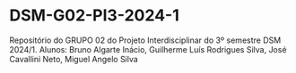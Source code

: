 # DSM-G02-PI3-2024-1
Repositório do GRUPO 02 do Projeto Interdisciplinar do 3º semestre DSM 2024/1. Alunos: Bruno Algarte Inácio, Guilherme Luís Rodrigues Silva,  José Cavallini Neto, Miguel Angelo Silva
